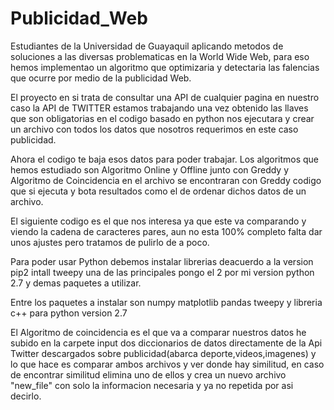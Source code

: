 # Publicidad_Web
Estudiantes de la Universidad de Guayaquil aplicando metodos de soluciones a las diversas problematicas en la World Wide Web, para eso hemos implementao un algoritmo que optimizaria y detectaria las falencias que ocurre por medio de la publicidad Web.

El proyecto en si trata de consultar una API de cualquier pagina en nuestro caso la API de TWITTER estamos trabajando
una vez obtenido las llaves que son obligatorias en el codigo basado en python nos ejecutara y crear un archivo con todos los datos que nosotros requerimos en este caso publicidad.

Ahora el codigo te baja esos datos para poder trabajar.
Los algoritmos que hemos estudiado son Algoritmo Online y Offline junto con Greddy y Algoritmo de Coincidencia
en el archivo se encontraran con Greddy codigo que si ejecuta y bota resultados como el de ordenar dichos datos de un archivo.

El siguiente codigo es el que nos interesa ya que este va comparando y viendo la cadena de caracteres pares, aun no esta 100% completo falta dar unos ajustes pero tratamos de pulirlo de a poco.

Para poder usar Python debemos instalar librerias deacuerdo a la version 
pip2 intall tweepy  una de las principales pongo el 2 por mi version python 2.7
y demas paquetes a utilizar.

Entre los paquetes a instalar son
numpy
matplotlib
pandas
tweepy
y libreria c++ para python version 2.7

El Algoritmo de coincidencia es el que va a comparar nuestros datos he subido en la carpete input dos diccionarios de datos directamente de la Api Twitter descargados sobre publicidad(abarca deporte,videos,imagenes) y lo que hace es comparar ambos archivos y ver donde hay similitud, en caso de encontrar similitud elimina uno de ellos y crea un nuevo archivo "new_file" con solo la informacion necesaria y ya no repetida por asi decirlo.
